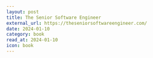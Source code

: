 ```yaml
---
layout: post
title: The Senior Software Engineer
external_url: https://theseniorsoftwareengineer.com/
date: 2024-01-10
category: book
read_at: 2024-01-10
icon: book
---
```

